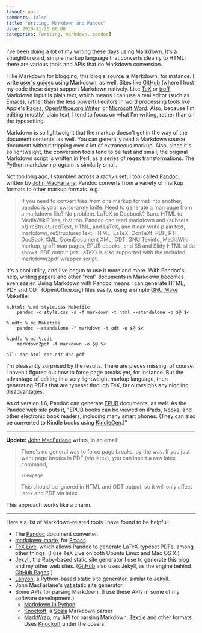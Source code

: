 ```yaml
---
layout: post
comments: false
title: "Writing, Markdown and Pandoc"
date: 2010-11-26 00:00
categories: [writing, markdown, pandoc]
---
```


I've been doing a lot of my writing these days using [Markdown][]. It's a
straightforward, simple markup language that converts cleanly to HTML;
there are various tools and APIs that do Markdown conversion.

I like Markdown for blogging; this blog's source is Markdown, for instance.
I write [user's guides][SQLShell Users Guide] using Markdown, as well.
Sites like [GitHub][] (where I host my code these days) support Markdown
natively. Like [TeX][] or [troff][], Markdown input is plain text, which
means I can use a real editor (such as [Emacs][]), rather than the less
powerful editors in word processing tools like Apple's [Pages][],
[OpenOffice.org Writer][], or [Microsoft Word][]. Also, because I'm editing
(mostly) plain text, I tend to focus on what I'm writing, rather than on
the typesetting.

Markdown is so lightweight that the markup doesn't get in the way of the
document contents, as well. You can generally read a Markdown source
document without tripping over a lot of extraneous markup. Also, since it's
so lightweight, the conversion tools tend to be fast and small; the
original Markdown script is written in Perl, as a series of regex
transformations. The Python markdown program is similarly small.

Not too long ago, I stumbled across a *really* useful tool called
[Pandoc][], written by [John MacFarlane][]. Pandoc converts from a variety
of markup formats to other markup formats. e.g.:

> If you need to convert files from one markup format into another,
> pandoc is your swiss-army knife. Need to generate a man page from a
> markdown file? No problem. LaTeX to Docbook? Sure. HTML to MediaWiki?
> Yes, that too. Pandoc can read markdown and (subsets of)
> reStructuredText, HTML, and LaTeX, and it can write plain text,
> markdown, reStructuredText, HTML, LaTeX, ConTeXt, PDF, RTF, DocBook
> XML, OpenDocument XML, ODT, GNU Texinfo, MediaWiki markup, groff man
> pages, EPUB ebooks, and S5 and Slidy HTML slide shows. PDF output (via
> LaTeX) is also supported with the included markdown2pdf wrapper script.

It's a cool utility, and I've begun to use it more and more. With Pandoc's
help, writing papers and other "real" documents in Markdown becomes even
easier. Using Markdown with Pandoc means I can generate HTML, PDF and ODT
(OpenOffice.org) files easily, using a simple [GNU Make][] Makefile:

    %.html: %.md style.css Makefile
        pandoc -c style.css -s -f markdown -t html --standalone -o $@ $<

    %.odt: %.md Makefile
        pandoc --standalone -f markdown -t odt -o $@ $<

    %.pdf: %.md %.odt
        markdown2pdf -f markdown -o $@ $<

    all: doc.html doc.odt doc.pdf

I'm pleasantly surprised by the results. There are pieces missing, of
course. I haven't figured out how to force page breaks yet, for instance.
But the advantage of editing in a very lightweight markup language, then
generating PDFs that are typeset through TeX, far outweighs any niggling
disadvantages.

As of version 1.6, Pandoc can generate [EPUB][] documents, as well. As the
Pandoc web site puts it, "EPUB books can be viewed on iPads, Nooks, and
other electronic book readers, including many smart phones. (They can also
be converted to Kindle books using [KindleGen][].)"

---

**Update:** [John MacFarlane][] writes, in an email:

> There's no general way to force page breaks, by the way.  If you just
> want page breaks in PDF (via latex), you can insert a raw latex
> command,
> 
>     \newpage
> 
> This should be ignored in HTML and ODT output, so it will only affect
> latex and PDF via latex.

This approach works like a charm.

---

Here's a list of Markdown-related tools I have found to be helpful:

* The [Pandoc][] document converter.
* [markdown-mode][], for [Emacs][].
* [TeX Live][], which allows Pandoc to generate LaTeX-typeset PDFs, among
  other things. (I use TeX Live on both Ubuntu Linux and Mac OS X.)
* [Jekyll][], the Ruby-based static site generator I use to generate this
  blog and my other web sites. ([GitHub][] also uses Jekyll, as the engine
  behind [GitHub Pages][].)
* [Lanyon][], a Python-based static site generator, similar to Jekyll.
* John MacFarlane's [yst][] static site generator.
* Some APIs for parsing Markdown. (I use these APIs in some of my software
  development.)
  - [Markdown in Python][]
  - [Knockoff][], a [Scala][] Markdown parser
  - [MarkWrap][], my API for parsing Markdown, [Textile][] and other formats.
    Uses [Knockoff][] under the covers.

[yst]: https://github.com/jgm/yst
[Markdown]: http://daringfireball.net/projects/markdown/
[Lanyon]: http://bitbucket.org/arthurk/lanyon/wiki/Home
[Textile]: http://textile.thresholdstate.com/
[Knockoff]: http://tristanhunt.com/projects/knockoff/
[MarkWrap]: http://software.clapper.org/markwrap/
[Scala]: http://www.scala-lang.org/
[Markdown in Python]: http://www.freewisdom.org/projects/python-markdown/
[Pandoc]: http://johnmacfarlane.net/pandoc/
[John MacFarlane]: http://johnmacfarlane.net/
[SQLShell Users Guide]: http://software.clapper.org/sqlshell/users-guide.html
[GitHub]: http://www.github.com/
[GitHub Pages]: http://pages.github.com/
[Jekyll]: http://www.jekyllrb.com/
[TeX]: http://www.tug.org/texlive/
[troff]: http://www.troff.org/
[Emacs]: http://www.gnu.org/software/emacs/
[markdown-mode]: http://jblevins.org/projects/markdown-mode/
[Pages]: http://www.apple.com/iwork/pages/
[OpenOffice.org Writer]: http://wiki.services.openoffice.org/wiki/Writer
[Microsoft Word]: http://office.microsoft.com/en-us/word/
[GNU Make]: http://www.gnu.org/software/make/
[TeX Live]: http://www.tug.org/texlive/
[EPUB]: http://en.wikipedia.org/wiki/EPUB
[KindleGen]: http://www.amazon.com/gp/feature.html?ie=UTF8&docId=1000234621
